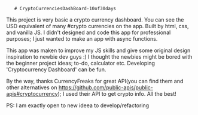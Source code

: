        # CryptoCurrenciesDashBoard-10of30days
     
This project is very basic a crypto currency dashboard. You can see the USD equivalent of many #crypto currencies on the app.
Built by html, css, and vanilla JS. I didn't designed and code this app for professional purposes; I just wanted to make an app with async functions.

This app was maken to improve my JS skills and give some original design inspiration to newbie dev guys :)
I thought the newbies might be bored with the beginner project ideas; to-do, calculator etc. Developing 'Cryptocurrency Dashboard' can be fun. 

By the way, thanks CurrencyFreaks for great API(you can find them and other alternatives on https://github.com/public-apis/public-apis#cryptocurrency); I used their API to get crypto info.
All the best!

PS: I am exactly open to new ideea to develop/refactoring
